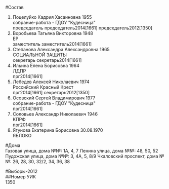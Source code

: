 #Состав  
1. Поцелуйко Кадрия Хасаиновна 1955  
    собрание-работа - ГДОУ "Кудесница"  
    председатель председатель2014[1661] председатель2012[1350]  
2. Воробьева Татьяна Викторовна 1948  
    ЕР  
    заместитель заместитель2014[1661]  
3. Степанова Александра Александровна 1965  
    СОЦИАЛЬНОЙ ЗАЩИТЫ  
    секретарь секретарь2014[1661]  
4. Ильина Елена Борисовна 1964  
    ЛДПР  
    прг2014[1661]  
5. Лебедев Алексей Николаевич 1974  
    Российский Красный Крест  
    прг2014[1661] секретарь2012[1350]  
6. Осовский Сергей Владимирович 1977  
    собрание-работа - ГДОУ "Кудесница"  
    прг2014[1661]  
7. Соловьев Александр Николаевич 1946  
    КПРФ  
    прг2014[1661]  
8. Ягунова Екатерина Борисовна 30.08.1970  
    ЯБЛОКО  
  
#Дома  
Газовая улица, дома №№: 1А, 4, 7 Ленина улица, дома №№: 48, 50, 52 Пудожская улица, дома №№: 3, 4А, 5, 8/9 Чкаловский проспект, дома №№: 26, 28, 30, 32/2, 34, 36, 38  
  
#Выборы-2012  
##Номер УИК  
1350  
